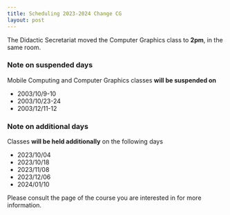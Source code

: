 ```yaml
---
title: Scheduling 2023-2024 Change CG
layout: post
---
```


<p>The Didactic Secretariat moved the Computer Graphics class to <strong>2pm</strong>, in the same room.</p>

<h3>Note on suspended days</h3>

<p>Mobile Computing and Computer Graphics classes <strong>will be suspended on</strong></p>
<ul>
    <li>2003/10/9-10</li>
    <li>2003/10/23-24</li>
    <li>2003/12/11-12</li>
</ul>

<h3>Note on additional days</h3>

<p>Classes <strong>will be held additionally</strong> on the following days</p>
<ul>
    <li>2023/10/04</li>
    <li>2023/10/18</li>
    <li>2023/11/08</li>
    <li>2023/12/06</li>
    <li>2024/01/10</li>
</ul>

<p>Please consult the page of the course you are interested in for more information.</p>